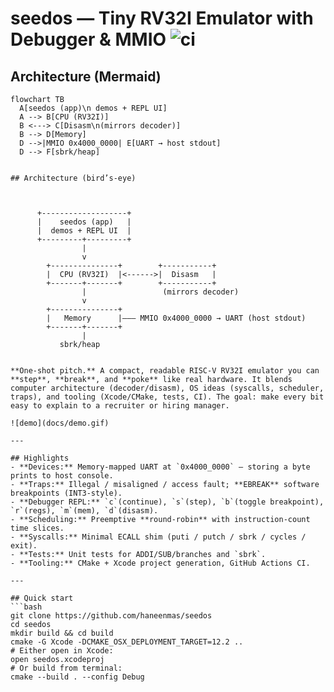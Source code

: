 # seedos — Tiny RV32I Emulator with Debugger & MMIO  ![ci](https://img.shields.io/github/actions/workflow/status/haneenmas/seedos/ci.yml?branch=main)
## Architecture (Mermaid)

```mermaid
flowchart TB
  A[seedos (app)\n demos + REPL UI]
  A --> B[CPU (RV32I)]
  B <---> C[Disasm\n(mirrors decoder)]
  B --> D[Memory]
  D -->|MMIO 0x4000_0000| E[UART → host stdout]
  D --> F[sbrk/heap]


## Architecture (bird’s-eye)



      +-------------------+
      |    seedos (app)   |
      |  demos + REPL UI  |
      +---------+---------+
                |
                v
        +---------------+        +-----------+
        |  CPU (RV32I)  |<------>|  Disasm   |
        +-------+-------+        +-----------+
                |                 (mirrors decoder)
                v
        +---------------+
        |   Memory      |——— MMIO 0x4000_0000 → UART (host stdout)
        +-------+-------+
                |
           sbrk/heap


**One-shot pitch.** A compact, readable RISC-V RV32I emulator you can **step**, **break**, and **poke** like real hardware. It blends computer architecture (decoder/disasm), OS ideas (syscalls, scheduler, traps), and tooling (Xcode/CMake, tests, CI). The goal: make every bit easy to explain to a recruiter or hiring manager.

![demo](docs/demo.gif)

---

## Highlights 
- **Devices:** Memory-mapped UART at `0x4000_0000` — storing a byte prints to host console.
- **Traps:** Illegal / misaligned / access fault; **EBREAK** software breakpoints (INT3-style).
- **Debugger REPL:** `c`(continue), `s`(step), `b`(toggle breakpoint), `r`(regs), `m`(mem), `d`(disasm).
- **Scheduling:** Preemptive **round-robin** with instruction-count time slices.
- **Syscalls:** Minimal ECALL shim (puti / putch / sbrk / cycles / exit).
- **Tests:** Unit tests for ADDI/SUB/branches and `sbrk`.
- **Tooling:** CMake + Xcode project generation, GitHub Actions CI.

---

## Quick start
```bash
git clone https://github.com/haneenmas/seedos
cd seedos
mkdir build && cd build
cmake -G Xcode -DCMAKE_OSX_DEPLOYMENT_TARGET=12.2 ..
# Either open in Xcode:
open seedos.xcodeproj
# Or build from terminal:
cmake --build . --config Debug
